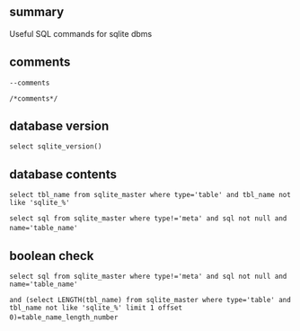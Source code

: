 ## summary

Useful SQL commands for sqlite dbms

## comments
`--comments`

`/*comments*/`

## database version
`select sqlite_version()`

## database contents
`select tbl_name from sqlite_master where type='table' and tbl_name not like 'sqlite_%'`

`select sql from sqlite_master where type!='meta' and sql not null and name='table_name'` 

## boolean check
`select sql from sqlite_master where type!='meta' and sql not null and name='table_name'`

`and (select LENGTH(tbl_name) from sqlite_master where type='table' and tbl_name not like 'sqlite_%' limit 1 offset 0)=table_name_length_number`
  

